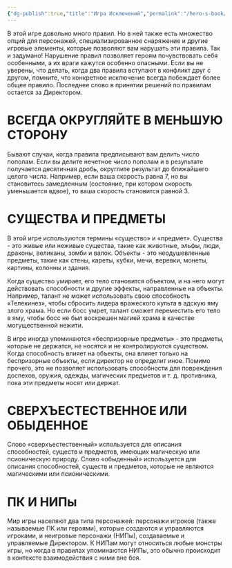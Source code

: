 ```yaml
---
{"dg-publish":true,"title":"Игра Исключений","permalink":"/hero-s-book/1-basics/5-game-of-exeptions/","dgPassFrontmatter":true}
---
```


В этой игре довольно много правил. Но в ней также есть множество опций для персонажей, специализированное снаряжение и другие игровые элементы, которые позволяют вам нарушать эти правила. Так и задумано! Нарушение правил позволяет героям почувствовать себя особенными, а их враги кажутся особенно опасными. Если вы не уверены, что делать, когда два правила вступают в конфликт друг с другом, помните, что конкретное исключение всегда побеждает более общее правило. Последнее слово в принятии решений по правилам остается за Директором.

# ВСЕГДА ОКРУГЛЯЙТЕ В МЕНЬШУЮ СТОРОНУ
Бывают случаи, когда правила предписывают вам делить число пополам. Если вы делите нечетное число пополам и в результате получается десятичная дробь, округлите результат до ближайшего целого числа. Например, если ваша скорость равна 7, но вы становитесь замедленным (состояние, при котором скорость уменьшается вдвое), то ваша скорость становится равной 3.

# СУЩЕСТВА И ПРЕДМЕТЫ
В этой игре используются термины «существо» и «предмет». Существа - это живые или неживые существа, такие как животные, эльфы, люди, драконы, великаны, зомби и валок. Объекты - это неодушевленные предметы, такие как стены, кареты, кубки, мечи, веревки, монеты, картины, колонны и здания.

Когда существо умирает, его тело становится объектом, и на него могут действовать способности и другие эффекты, направленные на объекты. Например, талант не может использовать свою способность «Телекинез», чтобы сбросить лидера вражеского культа в адскую яму злого храма. Но если босс умрет, талант сможет переместить его тело в яму, чтобы босс не был воскрешен магией храма в качестве могущественной нежити.

В игре иногда упоминаются «беспризорные предметы» - это предметы, которые не держатся, не носятся и не контролируются существом. Когда способность влияет на объекты, она влияет только на беспризорные объекты, если директор не определит иное. Помимо прочего, это не позволяет использовать способности для повреждения доспехов, оружия, одежды, магических предметов и т. д. противника, пока эти предметы носят или держат.

# СВЕРХЪЕСТЕСТВЕННОЕ ИЛИ ОБЫДЕННОЕ
Слово «сверхъестественный» используется для описания способностей, существ и предметов, имеющих магическую или псионическую природу. Слово «обыденный» используется для описания способностей, существ и предметов, которые не являются магическими или псионическими.

# ПК И НИПы
Мир игры населяют два типа персонажей: персонажи игроков (также называемые ПК или героями), которые создаются и управляются игроками, и неигровые персонажи (НИПы), создаваемые и управляемые Директором. К НИПам могут относиться любые монстры игры, но когда в правилах упоминаются НИПы, это обычно происходит в контексте взаимодействия с ними вне боя.